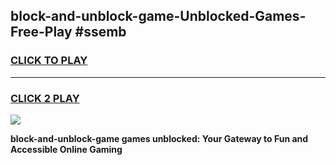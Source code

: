 
## block-and-unblock-game-Unblocked-Games-Free-Play #ssemb
<h3>
<a href="https://us.freeplayer.one?title=block-and-unblock-game&ref=9M">CLICK TO PLAY</a></h3>
<hr>

<h3>
<a href="https://us.freeplayer.one?title=block-and-unblock-game&ref=9M">CLICK 2 PLAY</a>
  
</h3>

<a href="https://us.freeplayer.one?title=block-and-unblock-game&ref=9M"><img src="https://clearcache.store/games.png"></a>


**block-and-unblock-game games unblocked: Your Gateway to Fun and Accessible Online Gaming**
